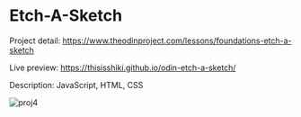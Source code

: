# Etch-A-Sketch
Project detail: https://www.theodinproject.com/lessons/foundations-etch-a-sketch

Live preview: https://thisisshiki.github.io/odin-etch-a-sketch/

Description: JavaScript, HTML, CSS

![proj4](https://github.com/user-attachments/assets/33bf1260-c722-44c6-9104-3294549c6aae)


